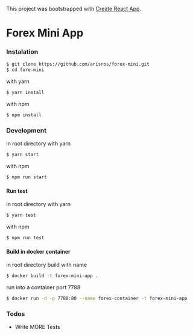 This project was bootstrapped with [Create React App](https://github.com/facebook/create-react-app).

# Forex Mini App

### Instalation

```sh
$ git clone https://github.com/arisros/forex-mini.git
$ cd fore-mini
```
with yarn
```sh
$ yarn install
```

with npm
```sh
$ npm install
```

### Development

in root directory
with yarn
```sh
$ yarn start
```
with npm
```sh
$ npm run start
```

#### Run test
in root directory
with yarn
```sh
$ yarn test
```
with npm
```sh
$ npm run test
```

#### Build in docker container
in root directory
build with name
```sh
$ docker build -t forex-mini-app .
```
run into a container port 7788
```sh
$ docker run -d -p 7788:80 --name forex-container -t forex-mini-app
```

### Todos

 - Write MORE Tests


